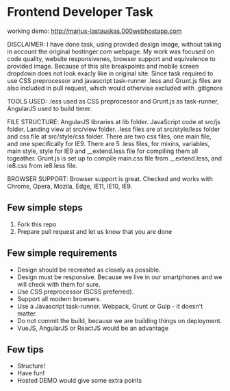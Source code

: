 # Frontend Developer Task

working demo: http://marius-lastauskas.000webhostapp.com

DISCLAIMER:
I have done task, using provided design image, without taking in account the original hostinger.com webpage.
My work was focused on code quality, website responsivenes, browser support and equivalence to provided image. 
Because of this site breakpoints and mobile screen dropdown does not look exacly like in original site.
Since task required to use CSS preprocessor and javascript task-runner .less and Grunt.js files are also included in pull request, 
which would othervise excluded with .gitignore

TOOLS USED:
.less used as CSS preprocessor and Grunt.js as task-runner, AngularJS used to build timer.

FILE STRUCTURE:
AngularJS libraries at lib folder.
JavaScript code at src/js folder.
Landing view at src/view folder.
.less files are at src/style/less folder and css file at src/style/css folder.
There are two css files, one main file, and one specifically for IE9.
There are 5 .less files, for mixins, variables, main style, style for IE9 and __extend.less file for compiling them all togeather.
Grunt.js is set up to compile main.css file from __extend.less, and ie8.css from ie8.less file.

BROWSER SUPPORT:
Browser support is great. 
Checked and works with Chrome, Opera, Mozila, Edge, IE11, IE10, IE9.

## Few simple steps

1. Fork this repo
2. Prepare pull request and let us know that you are done

## Few simple requirements

- Design should be recreated as closely as possible.
- Design must be responsive. Because we live in our smartphones and we will check with them for sure.
- Use CSS preprocessor (SCSS preferred).
- Support all modern browsers.
- Use a Javascript task-runner. Webpack, Grunt or Gulp - it doesn't matter.
- Do not commit the build, because we are building things on deployment.
- VueJS, AngularJS or ReactJS would be an advantage

## Few tips

- Structure!
- Have fun!
- Hosted DEMO would give some extra points
